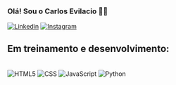 ### Olá! Sou o Carlos Evilacio 🖐🏼


[![Linkedin](https://img.shields.io/badge/LinkedIn-0077B5?style=for-the-badge&logo=linkedin&logoColor=white)](https://www.linkedin.com/in/carlos-evilacio/)
[![Instagram](https://img.shields.io/badge/Instagram-E4405F?style=for-the-badge&logo=instagram&logoColor=white)](https://www.instagram.com/karlos.evilacio/)

## Em treinamento e desenvolvimento:

<div style="display: inline_block"><br/>
    <img align="center" alt="HTML5" src="    https://img.shields.io/badge/HTML5-E34F26?style=for-the-badge&logo=html5&logoColor=white"/>
    <img align="center" alt="CSS" src="https://img.shields.io/badge/CSS3-1572B6?style=for-the-badge&logo=css3&logoColor=white"/>
    <img align="center" alt="JavaScript" src="https://img.shields.io/badge/JavaScript-F7DF1E?style=for-the-badge&logo=javascript&logoColor=black"/>
    <img align="center" alt="Python" src="https://img.shields.io/badge/Python-14354C?style=for-the-badge&logo=python&logoColor=white"/>
</div>
